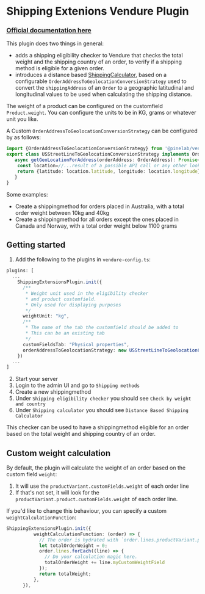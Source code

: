 # Shipping Extenions Vendure Plugin

### [Official documentation here](https://pinelab-plugins.com/plugin/vendure-plugin-shipping-extensions)

This plugin does two things in general:

- adds a shipping eligibility checker to Vendure that checks the total weight and the shipping country of an
  order, to verify if a shipping method is eligible for a given order.
- introduces a distance based [ShippingCalculator](https://docs.vendure.io/reference/typescript-api/shipping/shipping-calculator/), based on a configurable `OrderAddressToGeolocationConversionStrategy` used to convert the `shippingAddress` of an `Order` to a geographic latitudinal and longitudinal values to be used when calculating the shipping distance.

The weight of a product can be configured on the customfield `Product.weight`. You can configure the units to be in KG,
grams or whatever unit you like.

A Custom `OrderAddressToGeolocationConversionStrategy` can be configured by as follows:

```ts
import {OrderAddressToGeolocationConversionStrategy} from '@pinelab/vendure-plugin-shipping-extensions'
export class USStreetLineToGeolocationConversionStrategy implements OrderAddressToGeolocationConversionStrategy{
   async getGeoLocationForAddress(orderAddress: OrderAddress): Promise<GeoLocation> {
    const location=//...result of a possible API call or any other lookup method
    return {latitude: location.latitude, longitude: location.longitude}
   }
}
```

Some examples:

- Create a shippingmethod for orders placed in Australia, with a total order weight between 10kg and 40kg
- Create a shippingmethod for all orders except the ones placed in Canada and Norway, with a total order weight below
  1100 grams

## Getting started

1. Add the following to the plugins in `vendure-config.ts`:

```ts
plugins: [
  ...
    ShippingExtensionsPlugin.init({
      /**
       * Weight unit used in the eligibility checker
       * and product customfield.
       * Only used for displaying purposes
       */
      weightUnit: "kg",
      /**
       * The name of the tab the customfield should be added to
       * This can be an existing tab
       */
      customFieldsTab: "Physical properties",
      orderAddressToGeolocationStrategy: new USStreetLineToGeolocationConversionStrategy()
    })
  ...
]
```

2. Start your server
3. Login to the admin UI and go to `Shipping methods`
4. Create a new shippingmethod
5. Under `Shipping eligibility checker` you should see `Check by weight and country`
6. Under `Shipping calculator` you should see `Distance Based Shipping Calculator`

This checker can be used to have a shippingmethod eligible for an order based on the total weight and shipping country
of an order.

## Custom weight calculation

By default, the plugin will calculate the weight of an order based on the custom field `weight`:

1. It will use the `productVariant.customFields.weight` of each order line
2. If that's not set, it will look for the `productVariant.product.customFields.weight` of each order line.

If you'd like to change this behaviour, you can specify a custom `weightCalculationFunction`:

```ts
ShippingExtensionsPlugin.init({
          weightCalculationFunction: (order) => {
            // The order is hydrated with `order.lines.productVariant.product`
            let totalOrderWeight = 0;
            order.lines.forEach((line) => {
              // Do your calculation magic here.
              totalOrderWeight += line.myCustomWeightField
            });
            return totalWeight;
          },
      }),
```
